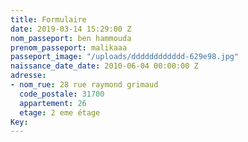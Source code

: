 ```yaml
---
title: Formulaire
date: 2019-03-14 15:29:00 Z
nom_passeport: ben hammouda
prenom_passeport: malikaaa
passeport_image: "/uploads/dddddddddddd-629e98.jpg"
naissance_date_date: 2010-06-04 00:00:00 Z
adresse:
- nom_rue: 28 rue raymond grimaud
  code_postale: 31700
  appartement: 26
  etage: 2 eme étage
Key: 
---
```


